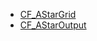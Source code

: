 - [CF_AStarGrid](https://github.com/RandyGaul/cute_framework/blob/master/docs/pathfinding/cf_astargrid.md)
- [CF_AStarOutput](https://github.com/RandyGaul/cute_framework/blob/master/docs/pathfinding/cf_astaroutput.md)

